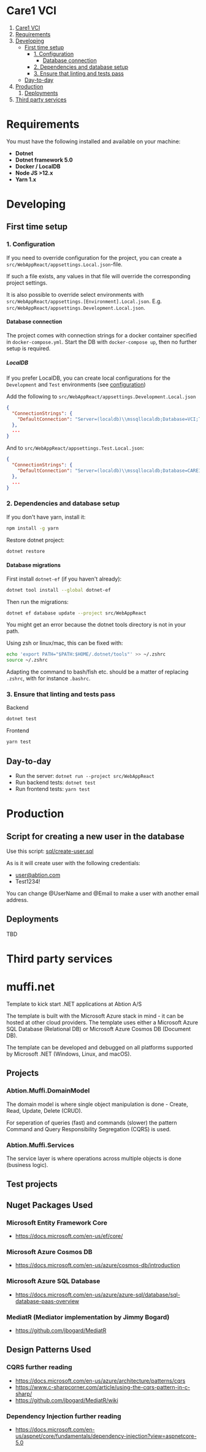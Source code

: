 # Care1 VCI

1. [Care1 VCI](#care1-vci)
2. [Requirements](#requirements)
3. [Developing](#developing)
   - [First time setup](#first-time-setup)
     - [1. Configuration](#1-configuration)
       - [Database connection](#database-connection)
     - [2. Dependencies and database setup](#2-dependencies-and-database-setup)
     - [3. Ensure that linting and tests pass](#3-ensure-that-linting-and-tests-pass)
   - [Day-to-day](#day-to-day)
4. [Production](#production)
   1. [Deployments](#deployments)
5. [Third party services](#third-party-services)

# Requirements

You must have the following installed and available on your machine:

- **Dotnet**
- **Dotnet framework 5.0**
- **Docker / LocalDB**
- **Node JS >12.x**
- **Yarn 1.x**

# Developing

## First time setup

### 1. Configuration

If you need to override configuration for the project, you can create a `src/WebAppReact/appsettings.Local.json`-file.

If such a file exists, any values in that file will override the corresponding project settings.

It is also possible to override select environments with `src/WebAppReact/appsettings.[Environment].Local.json`. E.g. `src/WebAppReact/appsettings.Development.Local.json`.

#### Database connection

The project comes with connection strings for a docker container specified in `docker-compose.yml`.
Start the DB with `docker-compose up`, then no further setup is required.

##### LocalDB

If you prefer LocalDB, you can create local configurations for the `Development` and `Test` environments (see [configuration](#1-configuration))

Add the following to `src/WebAppReact/appsettings.Development.Local.json`

```json
{
  "ConnectionStrings": {
    "DefaultConnection": "Server=(localdb)\\mssqllocaldb;Database=VCI;Trusted_Connection=True;MultipleActiveResultSets=true"
  },
  ...
}
```

And to `src/WebAppReact/appsettings.Test.Local.json`:

```json
{
  "ConnectionStrings": {
    "DefaultConnection": "Server=(localdb)\\mssqllocaldb;Database=CARE1-VCI-TEST;Trusted_Connection=True;MultipleActiveResultSets=true"
  },
  ...
}
```

### 2. Dependencies and database setup

If you don't have yarn, install it:

```sh
npm install -g yarn
```

Restore dotnet project:

```sh
dotnet restore
```

#### Database migrations

First install `dotnet-ef` (if you haven't already):

```sh
dotnet tool install --global dotnet-ef
```

Then run the migrations:

```sh
dotnet ef database update --project src/WebAppReact
```

You might get an error because the dotnet tools directory is not in your path.

Using zsh or linux/mac, this can be fixed with:

```sh
echo 'export PATH="$PATH:$HOME/.dotnet/tools"' >> ~/.zshrc
source ~/.zshrc
```

Adapting the command to bash/fish etc. should be a matter of replacing `.zshrc`, with for instance `.bashrc`.

### 3. Ensure that linting and tests pass

Backend

```sh
dotnet test
```

Frontend

```sh
yarn test
```

## Day-to-day

- Run the server: `dotnet run --project src/WebAppReact`
- Run backend tests: `dotnet test`
- Run frontend tests: `yarn test`

# Production

## Script for creating a new user in the database

Use this script:
[sql/create-user.sql](sql/create-user.sql)

As is it will create user with the following credentials:

- user@abtion.com
- Test1234!

You can change @UserName and @Email to make a user with another email address.

## Deployments

TBD

# Third party services

# muffi.net

Template to kick start .NET applications at Abtion A/S

The template is built with the Microsoft Azure stack in mind - it can be hosted at other cloud providers. The template uses either a Microsoft Azure SQL Database (Relational DB) or Microsoft Azure Cosmos DB (Document DB).

The template can be developed and debugged on all platforms supported by Microsoft .NET (Windows, Linux, and macOS).

## Projects

### Abtion.Muffi.DomainModel

The domain model is where single object manipulation is done - Create, Read, Update, Delete (CRUD).

For seperation of queries (fast) and commands (slower) the pattern Command and Query Responsibility Segregation (CQRS) is used.

### Abtion.Muffi.Services

The service layer is where operations across multiple objects is done (business logic).

## Test projects

## Nuget Packages Used

### Microsoft Entity Framework Core

- https://docs.microsoft.com/en-us/ef/core/

### Microsoft Azure Cosmos DB

- https://docs.microsoft.com/en-us/azure/cosmos-db/introduction

### Microsoft Azure SQL Database

- https://docs.microsoft.com/en-us/azure/azure-sql/database/sql-database-paas-overview

### MediatR (Mediator implementation by Jimmy Bogard)

- https://github.com/jbogard/MediatR

## Design Patterns Used

### CQRS further reading

- https://docs.microsoft.com/en-us/azure/architecture/patterns/cqrs
- https://www.c-sharpcorner.com/article/using-the-cqrs-pattern-in-c-sharp/
- https://github.com/jbogard/MediatR/wiki

### Dependency Injection further reading

- https://docs.microsoft.com/en-us/aspnet/core/fundamentals/dependency-injection?view=aspnetcore-5.0
